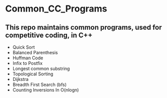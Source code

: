 # Common_CC_Programs

## This repo maintains common programs, used for competitive coding, in C++

- Quick Sort
- Balanced Parenthesis
- Huffman Code
- Infix to Postfix
- Longest common substring
- Topological Sorting
- Dijkstra
- Breadth First Search (bfs)
- Counting Inversions In O(nlogn)
